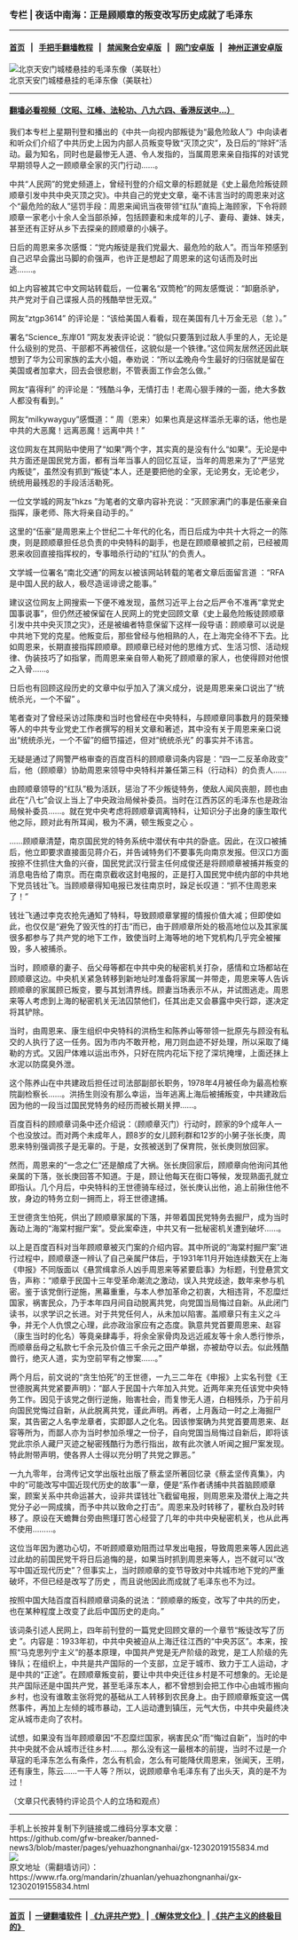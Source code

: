 ### 专栏 | 夜话中南海：正是顾顺章的叛变改写历史成就了毛泽东
------------------------

#### [首页](https://github.com/gfw-breaker/banned-news3/blob/master/README.md) &nbsp;&nbsp;|&nbsp;&nbsp; [手把手翻墙教程](https://github.com/gfw-breaker/guides/wiki) &nbsp;&nbsp;|&nbsp;&nbsp; [禁闻聚合安卓版](https://github.com/gfw-breaker/bn-android) &nbsp;&nbsp;|&nbsp;&nbsp; [网门安卓版](https://github.com/oGate2/oGate) &nbsp;&nbsp;|&nbsp;&nbsp; [神州正道安卓版](https://github.com/SzzdOgate/update) 



<div id="headerimg">
 <img alt="北京天安门城楼悬挂的毛泽东像（美联社）" src="https://www.rfa.org/mandarin/zhuanlan/yehuazhongnanhai/gx-12302019155834.html/yt1230yz.jpg/@@images/0a1725be-8dcf-462f-99ba-768dcabaea90.jpeg" title="北京天安门城楼悬挂的毛泽东像（美联社）"/>
 <div id="headerimgcontents">
  <div id="headerimgcaption">
   <span>
    北京天安门城楼悬挂的毛泽东像（美联社）
   </span>
   <!-- zoomattribute -->
  </div>
  <!-- headerimgcaption -->
 </div>
 <!-- headerimagecontents -->
</div>

<hr/>


#### [翻墙必看视频（文昭、江峰、法轮功、八九六四、香港反送中...）](http://167.172.214.107/home.html)

<div id="storytext">
 <div>
  <div class="slot_header">
  </div>
 </div>
 <p>
  我们本专栏上星期刊登和播出的《中共一向视内部叛徒为“最危险敌人”》中向读者和听众们介绍了中共历史上因为内部人员叛变导致“灭顶之灾”，及日后的“除奸”活动。最为知名，同时也是最惨无人道、令人发指的，当属周恩来亲自指挥的对该党早期领导人之一顾顺章全家的灭门行动……。
 </p>
 <p>
  中共“人民网”的党史频道上，曾经刊登的介绍文章的标题就是《史上最危险叛徒顾顺章引发中共中央灭顶之灾》。中共自己的党史文章，毫不讳言当时的周恩来对这个“最危险的敌人”惩罚手段：周恩来闻讯当夜带领“红队”直捣上海顾家，下令将顾顺章一家老小十余人全当部杀掉，包括顾妻和未成年的儿子、妻母、妻妹、妹夫，甚至还有正好从乡下去探亲的顾顺章的小姨子。
 </p>
 <p>
  日后的周恩来多次感慨：“党内叛徒是我们党最大、最危险的敌人”。而当年预感到自己迟早会露出马脚的俞强声，也许正是想起了周恩来的这句话而及时出逃…….。
 </p>
 <p>
  如上内容被其它中文网站转载后，一位署名“双筒枪”的网友感慨说：“卸磨杀驴，共产党对于自己谍报人员的残酷举世无双。”
 </p>
 <p>
  网友“ztgp3614” 的评论是：“该给美国人看看，现在美国有几十万金无忌（怠 ）。”
 </p>
 <p>
  署名“Science_东岸01 ”网友发表评论说：“貌似只要落到过敌人手里的人，无论是什么级别的党员、干部都不再被信任，这貌似是一个铁律。”这位网友居然还因此联想到了华为公司家族的孟大小姐，奉劝说：“所以孟晚舟今生最好的归宿就是留在美国或者加拿大，回去会很悲剧，不管表面工作会怎么做。”
 </p>
 <p>
  网友“喜得利” 的评论是：“残酷斗争，无情打击！老周心狠手辣的一面，绝大多数人都没有看到。”
 </p>
 <p>
  网友“milkywayguy”感慨道：“ 周（恩来）如果也真是这样滥杀无辜的话，他也是中共的大恶魔！远离恶魔！远离中共！”
 </p>
 <p>
  这位网友在其网贴中使用了“如果”两个字，其实真的是没有什么“如果”。无论是中共方面还是国民党方面，都有当年当事人的回忆互证，当年的周恩来为了“严惩党内叛徒”，虽然没有抓到“叛徒”本人，还是要把他的全家，无论男女，无论老少，统统用最残忍的手段活活勒死。
 </p>
 <p>
  一位文学城的网友“hkzs ”为笔者的文章内容补充说：“灭顾家满门的事是伍豪亲自指挥，康老师、陈大将亲自动手的。”
 </p>
 <p>
  这里的“伍豪”是周恩来上个世纪二十年代的化名，而日后成为中共十大将之一的陈庚，则是顾顺章担任总负责的中央特科的副手，也是在顾顺章被抓之前，已经被周恩来收回直接指挥权的，专事暗杀行动的“红队”的负责人。
 </p>
 <p>
  文学城一位署名“南北交通”的网友以被该网站转载的笔者文章后面留言道 ：“RFA是中国人民的敌人，极尽造谣诽谤之能事。”
 </p>
 <p>
  建议这位网友上网搜索一下便不难发现，虽然习近平上台之后严令不准再“拿党史国事说事”，但仍然还被保留在人民网上的党史回顾文章《史上最危险叛徒顾顺章引发中共中央灭顶之灾》，还是被编者特意保留下这样一段导语：顾顺章可以说是中共地下党的克星。他叛变后，那些曾经与他相熟的人，在上海完全待不下去。比如周恩来，长期直接指挥顾顺章。顾顺章已经对他的思维方式、生活习惯、活动规律、伪装技巧了如指掌，而周恩来亲自带人勒死了顾顺章的家人，也使得顾对他恨之入骨……。
 </p>
 <p>
  日后也有回顾这段历史的文章中似乎加入了演义成分，说是周恩来亲口说出了“统统杀光，一个不留” 。
 </p>
 <p>
  笔者查对了曾经采访过陈庚和当时也曾经在中央特科，与顾顺章同事数月的聂荣臻等人的中共专业党史工作者撰写的相关文章和著述，其中没有关于周恩来亲口说出“统统杀光，一个不留”的细节描述，但对“统统杀光” 的事实并不讳言。
 </p>
 <p>
  无疑是通过了网警严格审查的百度百科的顾顺章词条内容是：“四一二反革命政变” 后，他（顾顺章）协助周恩来领导中央特科并兼任第三科（行动科）的负责人……
 </p>
 <p>
  由顾顺章领导的“红队”极为活跃，惩治了不少叛徒特务，使敌人闻风丧胆，顾也由此在“八七”会议上当上了中央政治局候补委员。当时在江西苏区的毛泽东也是政治局候补委员……。就在党中央考虑将顾顺章调离特科，让知识分子出身的康生取代他之际，顾对此有所耳闻，极为不满，顿生叛变之心 。
 </p>
 <p>
  ……顾顺章清楚，南京国民党的特务系统中潜伏有中共的卧底。因此，在汉口被捕后，他立即要求直接面见蒋介石，并告诫特务们不要事先向南京发报。但汉口方面按捺不住抓住大鱼的兴奋，国民党武汉行营主任何成俊还是将顾顺章被捕并叛变的消息电告给了南京。而在南京截收这封电报的，正是打入国民党中统内部的中共地下党员钱壮飞。当顾顺章得知电报已发往南京时，跺足长叹道：“抓不住周恩来了！”
 </p>
 <p>
  钱壮飞通过李克农抢先通知了特科，导致顾顺章掌握的情报价值大减；但即使如此，也仅仅是“避免了毁灭性的打击”而已，由于顾顺章所处的极高地位以及其家属很多都参与了共产党的地下工作，致使当时上海等地的地下党机构几乎完全被摧毁，多人被捕杀。
 </p>
 <p>
  当时，顾顺章的妻子、岳父母等都在中共中央的秘密机关打杂，感情和立场都站在顾顺章这边。中央机关紧急转移到新地址时准备将家属一并带走，周恩来等人告诉顾顺章的家属顾已叛变，要与其划清界线。顾妻当场表示不从，并试图逃走。周恩来等人考虑到上海的秘密机关无法囚禁他们，任其出走又会暴露中央行踪，遂决定将其铲除。
 </p>
 <p>
  当时，由周恩来、康生组织中央特科的洪杨生和陈养山等带领一批原先与顾没有私交的人执行了这一任务。因为市内不敢开枪，用刀则血迹不好处理，所以采取了绳勒的方式。又因尸体难以运出市外，只好在院内花坛下挖了深坑掩埋，上面还抹上水泥以防腐臭外泄。
 </p>
 <p>
  这个陈养山在中共建政后担任过司法部副部长职务，1978年4月被任命为最高检察院副检察长……。洪扬生则没有那么幸运，当年逃离上海后被捕叛变，中共建政后因为他的一段当过国民党特务的经历而被长期关押……。
 </p>
 <p>
  百度百科的顾顺章词条中还介绍说：（顾顺章灭门）行动时，顾家的9个成年人一个也没放过。而对两个未成年人，顾8岁的女儿顾利群和12岁的小舅子张长庚，周恩来特别强调孩子是无辜的。于是，女孩被送到了保育院，张长庚则放回家。
 </p>
 <p>
  然而，周恩来的“一念之仁”还是酿成了大祸。张长庚回家后，顾顺章向他询问其他亲属的下落，张长庚回答不知道。于是，顾让他每天在街口等候，发现熟面孔就立即指认。几个月后，中央特科的王世德骑车经过，张长庚认出他，追上前揪住他不放，身边的特务立刻一拥而上，将王世德逮捕。
 </p>
 <p>
  王世德贪生怕死，供出了顾顺章家属的下落，并带着国民党特务去掘尸，成为当时轰动上海的“海棠村掘尸案”。受此案牵连，中共又有一批秘密机关遭到破坏……。
 </p>
 <p>
  以上是百度百科对当年顾顺章被灭门案的介绍内容。其中所说的“海棠村掘尸案”进行过程中，顾顺章逐一辨认了自己亲属尸体后，于1931年11月开始连续数天在上海《申报》不同版面以《悬赏缉拿杀人凶手周恩来等紧要启事》为标题，刊登悬赏文告，声称：“顺章于民国十三年受革命潮流之激动，误入共党歧途，数年来参与机密。鉴于该党倒行逆施，黑幕重重，与本人参加革命之初衷，大相违背，不忍糜烂国家，祸害民众，乃于本年四月间自动脱离共党，向党国当局悔过自新。从此闭门读书，以求学识之长进。对于共党任何人，从未加以陷害。盖顺章只有主义之斗争，并无个人仇恨之心理，此亦政治家应有之态度。孰意共党首要周恩来、赵容（康生当时的化名）等竟亲肆毒手，将余全家骨肉及远近戚友等十余人悉行惨杀，而顺章岳母之私款七千余元及价值三千余元之田产单据，亦被劫夺以去。似此残酷兽行，绝灭人道，实为空前罕有之惨案……。”
 </p>
 <p>
  两个月后，前文说的“贪生怕死”的王世德，一九三二年在《申报》上实名刊登《王世德脱离共党紧要声明》：“鄙人于民国十六年加入共党。近两年来充任该党中央特务工作。因见于该党之倒行逆施，贻害社会，而复惨无人道，白相残杀，乃于前月向国民党悔过自新，从此脱离共党，谨此声明。再者，上月轰动一时之上海掘尸案，其告密之人名李龙章者，实即鄙人之化名。因该惨案确为共党首要周恩来、赵容等所为，而鄙人亦为当时参加杀埋之一份子，自向党国当局悔过自新后，即将该党此宗杀人藏尸灭迹之秘密残酷行为悉行指出，故有此次骇人听闻之掘尸案发现。特此附带声明，使各界人士得以充分明了共党之罪恶。”
 </p>
 <p>
  一九九零年，台湾传记文学出版社出版了蔡孟坚所著回忆录《蔡孟坚传真集》，内中的“可能改写中国近现代历史的故事”一章，便是“系作者诱捕中共首脑顾顺章案，顾案关系中共命运甚大，设非共谍钱壮飞截留电报，则周恩来及潜伏上海之共党分子必一网成擒，而予中共以致命之打击”。周恩来及时转移了，瞿秋白及时转移了。原设在天蟾舞台旁由熊瑾玎苦心经营了几年的中共中央秘密机关，也从此再不使用………。
 </p>
 <p>
  这位当年因为邀功心切，不听顾顺章劝阻而过早发出电报，导致周恩来等人因此逃过此劫的前国民党干将日后追悔的是，如果当时抓到周恩来等人，岂不就可以“改写中国近现代历史”？但事实上，当时顾顺章的变节导致对中共城市地下党的严重破坏，不但已经是改写了历史 ，而且说他因此而成就了毛泽东也不为过。
 </p>
 <p>
  按照中国大陆百度百科顾顺章词条的说法：“顾顺章的叛变，改写了中共的历史，也在某种程度上改变了此后中国历史的走向。”
 </p>
 <p>
  该词条引述人民网上，四年前刊登的一篇党史回顾文章的一个章节“叛徒改写了历史 ”。内容是：1933年初，中共中央被迫从上海迁往江西的“中央苏区”。本来，按照“马克思列宁主义”的基本原理，中国共产党是无产阶级的政党，是工人阶级的先锋队；在组织上，中共是共产国际的一个支部，立足于城市、致力于工人运动，才是中共的“正途”。在顾顺章叛变前，要让中共中央迁往乡村是不可想象的。无论是共产国际还是中国共产党，甚至毛泽东本人，都不曾想到会把工作中心由城市搬向乡村，也没有谁敢主张将党的基础从工人转移到农民身上。由于顾顺章叛变这一偶然事件，再加上左倾的城市暴动，工人运动遭到镇压，元气大伤，中共中央最终决定从城市走向了农村。
 </p>
 <p>
  试想，如果没有当年顾顺章因“不忍糜烂国家，祸害民众”而“悔过自新”，当时的中共中央就不会从城市迁往乡村……。那么没有这一最根本的前提，当时不过是一介草寇的毛泽东怎么有条件，怎么有机会，怎么有可能降伏周恩来，张闻天，王明，还有康生，陈云……一干人等？所以，说顾顺章令毛泽东有了出头天，真的是不为过！
 </p>
 <p>
  （文章只代表特约评论员个人的立场和观点）
 </p>
</div>

<hr/>
手机上长按并复制下列链接或二维码分享本文章：<br/>
https://github.com/gfw-breaker/banned-news3/blob/master/pages/yehuazhongnanhai/gx-12302019155834.md <br/>
<a href='https://github.com/gfw-breaker/banned-news3/blob/master/pages/yehuazhongnanhai/gx-12302019155834.md'><img src='https://github.com/gfw-breaker/banned-news3/blob/master/pages/yehuazhongnanhai/gx-12302019155834.md.png'/></a> <br/>
原文地址（需翻墙访问）：https://www.rfa.org/mandarin/zhuanlan/yehuazhongnanhai/gx-12302019155834.html


------------------------
#### [首页](https://github.com/gfw-breaker/banned-news3/blob/master/README.md) &nbsp;|&nbsp; [一键翻墙软件](https://github.com/gfw-breaker/nogfw/blob/master/README.md) &nbsp;| [《九评共产党》](https://github.com/gfw-breaker/9ping.md/blob/master/README.md#九评之一评共产党是什么) | [《解体党文化》](https://github.com/gfw-breaker/jtdwh.md/blob/master/README.md) | [《共产主义的终极目的》](https://github.com/gfw-breaker/gczydzjmd.md/blob/master/README.md)


<img src='http://gfw-breaker.win/banned-news3/pages/yehuazhongnanhai/gx-12302019155834.md' width='0px' height='0px'/>